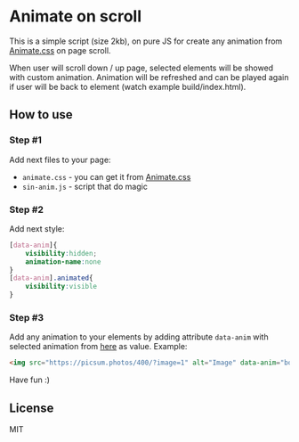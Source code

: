 # Animate on scroll

This is a simple script (size 2kb), on pure JS for create any animation from [Animate.css](https://daneden.github.io/animate.css/) on page scroll.

When user will scroll down / up page, selected elements will be showed with custom animation.
Animation will be refreshed and can be played again if user will be back to element (watch example build/index.html).

## How to use

### Step #1
Add next files to your page:
- `animate.css` - you can get it from [Animate.css](https://daneden.github.io/animate.css/)
- `sin-anim.js` - script that do magic

### Step #2
Add next style:
```css
[data-anim]{
    visibility:hidden;
    animation-name:none
}
[data-anim].animated{
    visibility:visible
}
```
### Step #3

Add any animation to your elements by adding attribute `data-anim` with selected animation from [here](https://github.com/daneden/animate.css) as value.
Example:
```html
<img src="https://picsum.photos/400/?image=1" alt="Image" data-anim="bounce">
```

Have fun :)

License
----

MIT
